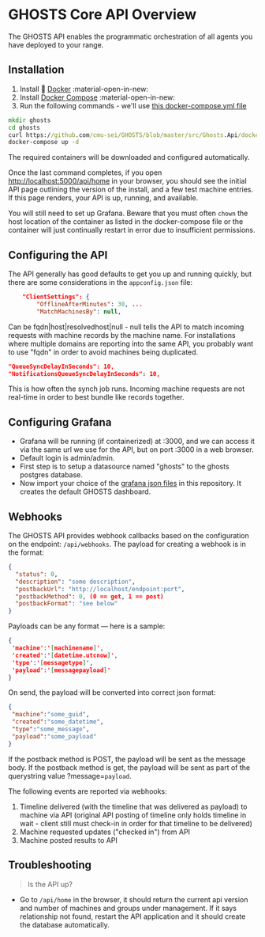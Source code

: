 # GHOSTS Core API Overview

The GHOSTS API enables the programmatic orchestration of all agents you have deployed to your range.

## Installation

1. Install 🐳 [Docker](https://docs.docker.com/install/) :material-open-in-new:
2. Install [Docker Compose](https://docs.docker.com/compose/install/) :material-open-in-new:
3. Run the following commands - we'll use [this docker-compose.yml file](https://github.com/cmu-sei/GHOSTS/blob/master/src/Ghosts.Api/docker-compose.yml)

```cmd
mkdir ghosts
cd ghosts
curl https://github.com/cmu-sei/GHOSTS/blob/master/src/Ghosts.Api/docker-compose.yml -o docker-compose.yml
docker-compose up -d
```

The required containers will be downloaded and configured automatically.

Once the last command completes, if you open [http://localhost:5000/api/home](http://localhost:5000/api/home) in your browser, you should see the initial API page outlining the version of the install, and a few test machine entries. If this page renders, your API is up, running, and available.

You will still need to set up Grafana. Beware that you must often `chown` the host location of the container as listed in the docker-compose file or the container will just continually restart in error due to insufficient permissions.

## Configuring the API

The API generally has good defaults to get you up and running quickly, but there are some considerations in the `appconfig.json` file:

```json
    "ClientSettings": {
        "OfflineAfterMinutes": 30, ...
        "MatchMachinesBy": null,
```

Can be fqdn|host|resolvedhost|null - null tells the API to match incoming requests with machine records by the machine name. For installations where multiple domains are reporting into the same API, you probably want to use "fqdn" in order to avoid machines being duplicated.


```json
"QueueSyncDelayInSeconds": 10,
"NotificationsQueueSyncDelayInSeconds": 10,
```

This is how often the synch job runs. Incoming machine requests are not real-time in order to best bundle like records together.

## Configuring Grafana

- Grafana will be running (if containerized) at :3000, and we can access it via the same url we use for the API, but on port :3000 in a web browser.
- Default login is admin/admin.
- First step is to setup a datasource named "ghosts" to the ghosts postgres database.
- Now import your choice of the [grafana json files](https://github.com/cmu-sei/GHOSTS/tree/master/configuration/grafana) in this repository. It creates the default GHOSTS dashboard.

## Webhooks

The GHOSTS API provides webhook callbacks based on the configuration on the endpoint: `/api/webhooks`. The payload for creating a webhook is in the format:

```json
{
  "status": 0,
  "description": "some description",
  "postbackUrl": "http://localhost/endpoint:port",
  "postbackMethod": 0, (0 == get, 1 == post)
  "postbackFormat": "see below"
}
```

Payloads can be any format — here is a sample:

```json
{
 'machine':'[machinename]',
 'created':'[datetime.utcnow]',
 'type':'[messagetype]',
 'payload':'[messagepayload]'
}
```

On send, the payload will be converted into correct json format:

```json
{
 "machine":"some_guid",
 "created":"some_datetime",
 "type":"some_message",
 "payload":"some_payload"
}
```

If the postback method is POST, the payload will be sent as the message body. If the postback method is get, the payload will be sent as part of the querystring value ?message=`payload`.

The following events are reported via webhooks:

1. Timeline delivered (with the timeline that was delivered as payload) to machine via API (original API posting of timeline only holds timeline in wait - client still must check-in in order for that timeline to be delivered)
2. Machine requested updates ("checked in") from API
3. Machine posted results to API

## Troubleshooting

> Is the API up?

- Go to `/api/home` in the browser, it should return the current api version and number of machines and groups under management. If it says relationship not found, restart the API application and it should create the database automatically.
